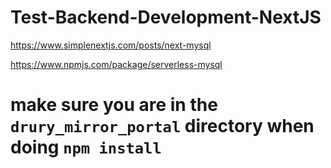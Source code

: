 # Test-Backend-Development-NextJS



https://www.simplenextjs.com/posts/next-mysql

https://www.npmjs.com/package/serverless-mysql

# make sure you are in the `drury_mirror_portal` directory when doing `npm install`
